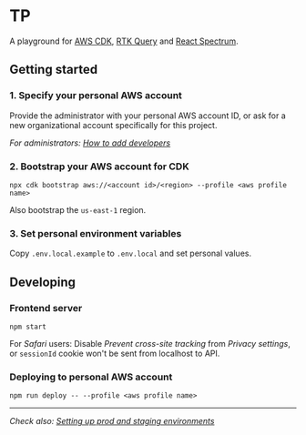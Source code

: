 # TP

A playground for [AWS CDK](https://aws.amazon.com/cdk), [RTK Query](https://redux-toolkit.js.org/rtk-query/overview) and [React Spectrum](https://react-spectrum.adobe.com).

## Getting started

### 1. Specify your personal AWS account
Provide the administrator with your personal AWS account ID, or ask for a new organizational account specifically for this project.

*For administrators: [How to add developers](README-prod-setup.md#how-to-add-developers-to-project)*

### 2. Bootstrap your AWS account for CDK

`npx cdk bootstrap aws://<account id>/<region> --profile <aws profile name>`

Also bootstrap the `us-east-1` region.

### 3. Set personal environment variables

Copy `.env.local.example` to `.env.local` and set personal values.

## Developing

### Frontend server

`npm start`

For *Safari* users: Disable *Prevent cross-site tracking* from *Privacy settings*, or `sessionId` cookie won't be sent from localhost to API.

### Deploying to personal AWS account

`npm run deploy -- --profile <aws profile name>`

----

*Check also: [Setting up prod and staging environments](README-prod-setup.md)*
